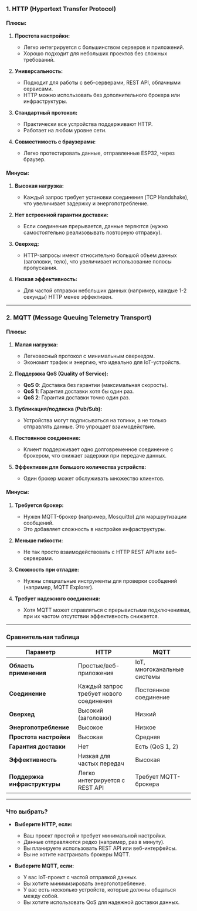 ### **1. HTTP (Hypertext Transfer Protocol)**

#### **Плюсы:**
1. **Простота настройки:**
   - Легко интегрируется с большинством серверов и приложений.
   - Хорошо подходит для небольших проектов без сложных требований.

2. **Универсальность:**
   - Подходит для работы с веб-серверами, REST API, облачными сервисами.
   - HTTP можно использовать без дополнительного брокера или инфраструктуры.

3. **Стандартный протокол:**
   - Практически все устройства поддерживают HTTP.
   - Работает на любом уровне сети.

4. **Совместимость с браузерами:**
   - Легко протестировать данные, отправленные ESP32, через браузер.

#### **Минусы:**
1. **Высокая нагрузка:**
   - Каждый запрос требует установки соединения (TCP Handshake), что увеличивает задержку и энергопотребление.

2. **Нет встроенной гарантии доставки:**
   - Если соединение прерывается, данные теряются (нужно самостоятельно реализовывать повторную отправку).

3. **Оверхед:**
   - HTTP-запросы имеют относительно большой объем данных (заголовки, тело), что увеличивает использование полосы пропускания.

4. **Низкая эффективность:**
   - Для частой отправки небольших данных (например, каждые 1-2 секунды) HTTP менее эффективен.

---

### **2. MQTT (Message Queuing Telemetry Transport)**

#### **Плюсы:**
1. **Малая нагрузка:**
   - Легковесный протокол с минимальным оверхедом.
   - Экономит трафик и энергию, что идеально для IoT-устройств.

2. **Поддержка QoS (Quality of Service):**
   - **QoS 0**: Доставка без гарантии (максимальная скорость).
   - **QoS 1**: Гарантия доставки хотя бы один раз.
   - **QoS 2**: Гарантия доставки точно один раз.

3. **Публикация/подписка (Pub/Sub):**
   - Устройства могут подписываться на топики, а не только отправлять данные. Это упрощает взаимодействие.

4. **Постоянное соединение:**
   - Клиент поддерживает одно долговременное соединение с брокером, что снижает задержки при передаче данных.

5. **Эффективен для большого количества устройств:**
   - Один брокер может обслуживать множество клиентов.

#### **Минусы:**
1. **Требуется брокер:**
   - Нужен MQTT-брокер (например, Mosquitto) для маршрутизации сообщений.
   - Это добавляет сложность в настройке инфраструктуры.

2. **Меньше гибкости:**
   - Не так просто взаимодействовать с HTTP REST API или веб-серверами.

3. **Сложность при отладке:**
   - Нужны специальные инструменты для проверки сообщений (например, MQTT Explorer).

4. **Требует надежного соединения:**
   - Хотя MQTT может справляться с прерывистыми подключениями, при их частом отсутствии эффективность снижается.

---

### **Сравнительная таблица**

| **Параметр**        | **HTTP**                          | **MQTT**                         |
|----------------------|------------------------------------|-----------------------------------|
| **Область применения** | Простые/веб-приложения              | IoT, многоканальные системы       |
| **Соединение**       | Каждый запрос требует нового соединения | Постоянное соединение            |
| **Оверхед**          | Высокий (заголовки)               | Низкий                           |
| **Энергопотребление**| Высокое                           | Низкое                           |
| **Простота настройки**| Высокая                          | Средняя                          |
| **Гарантия доставки**| Нет                               | Есть (QoS 1, 2)                  |
| **Эффективность**    | Низкая для частых передач         | Высокая                          |
| **Поддержка инфраструктуры** | Легко интегрируется с REST API    | Требует MQTT-брокера             |

---

### **Что выбрать?**

- **Выберите HTTP, если:**
  - Ваш проект простой и требует минимальной настройки.
  - Данные отправляются редко (например, раз в минуту).
  - Вы планируете использовать REST API или веб-интерфейсы.
  - Вы не хотите настраивать брокеры MQTT.

- **Выберите MQTT, если:**
  - У вас IoT-проект с частой отправкой данных.
  - Вы хотите минимизировать энергопотребление.
  - У вас есть несколько устройств, которые должны общаться между собой.
  - Вы хотите использовать QoS для надежной доставки данных.
